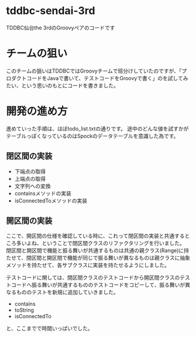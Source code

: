 tddbc-sendai-3rd
================

TDDBC仙台the 3rdのGroovyペアのコードです

# チームの狙い

このチームの狙いはTDDBCではGroovyチームで班分けしていたのですが、「プロダクトコードをJavaで書いて、テストコードをGroovyで書く」のを試してみたい、という思いのもとにコードを書きました。

# 開発の進め方

進めていった手順は、ほぼtodo_list.txtの通りです。
途中のどんな値を試すかがテーブルっぽくなっているのはSpockのデータテーブルを意識した為です。

## 閉区間の実装

* 下端点の取得
* 上端点の取得
* 文字列への変換
* containsメソッドの実装
* isConnectedToメソッドの実装

## 開区間の実装

ここで、開区間の仕様を確認している時に、これって閉区間の実装と共通するところ多いよね、ということで閉区間クラスのリファクタリングを行いました。
閉区間と開区間で機能と振る舞いが共通するものは共通の親クラス(Range)に持たせて、閉区間と開区間で機能が同じで振る舞いが異なるものは親クラスに抽象メソッドを持たせて、各サブクラスに実装を持たせるようにしました。

テストコードに関しては、閉区間クラスのテストコードから開区間クラスのテストコードへ振る舞いが共通するもののテストコードをコピーして、振る舞いが異なるもののテストを新規に追加していきました。

* contains
* toString
* isConnectedTo

と、ここまでで時間いっぱいでした。